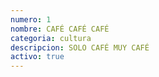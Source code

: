 ```yaml
---
numero: 1
nombre: CAFÉ CAFÉ CAFÉ
categoria: cultura
descripcion: SOLO CAFÉ MUY CAFÉ
activo: true
---
```

